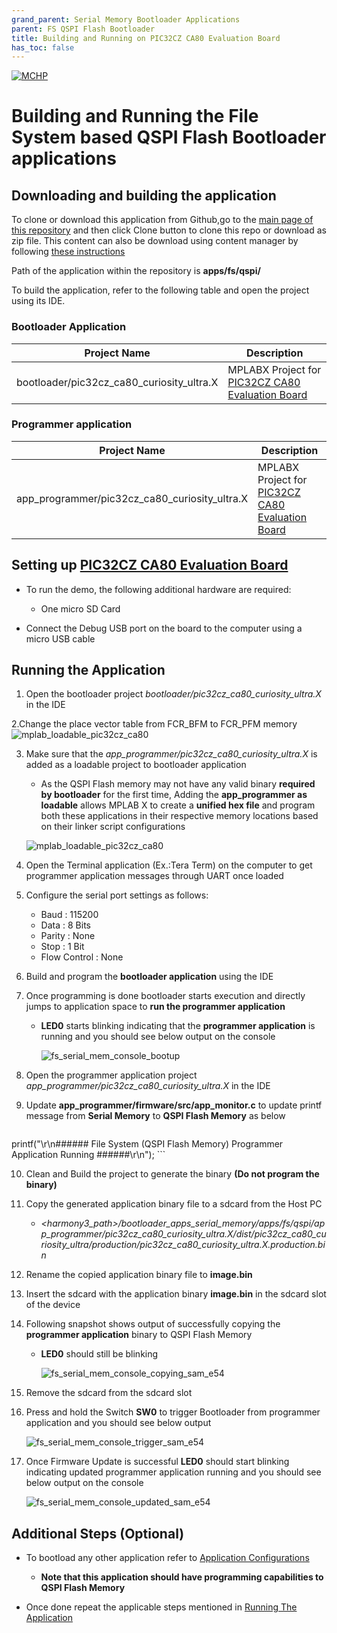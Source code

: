```yaml
---
grand_parent: Serial Memory Bootloader Applications
parent: FS QSPI Flash Bootloader
title: Building and Running on PIC32CZ CA80 Evaluation Board
has_toc: false
---
```


[![MCHP](https://www.microchip.com/ResourcePackages/Microchip/assets/dist/images/logo.png)](https://www.microchip.com)

# Building and Running the File System based QSPI Flash Bootloader applications

## Downloading and building the application

To clone or download this application from Github,go to the [main page of this repository](https://github.com/Microchip-MPLAB-Harmony/bootloader_apps_serial_memory) and then click Clone button to clone this repo or download as zip file. This content can also be download using content manager by following [these instructions](https://github.com/Microchip-MPLAB-Harmony/contentmanager/wiki)

Path of the application within the repository is **apps/fs/qspi/**

To build the application, refer to the following table and open the project using its IDE.

### Bootloader Application

| Project Name      | Description                                    |
| ----------------- | ---------------------------------------------- |
| bootloader/pic32cz_ca80_curiosity_ultra.X    | MPLABX Project for [PIC32CZ CA80 Evaluation Board](https://www.microchip.com/en-us/development-tool/ea61x20a)|


### Programmer application

| Project Name      | Description                                    |
| ----------------- | ---------------------------------------------- |
| app_programmer/pic32cz_ca80_curiosity_ultra.X    | MPLABX Project for [PIC32CZ CA80 Evaluation Board](https://www.microchip.com/en-us/development-tool/ea61x20a)|

## Setting up [PIC32CZ CA80 Evaluation Board](https://www.microchip.com/en-us/development-tool/ea61x20a)

- To run the demo, the following additional hardware are required:
    - One micro SD Card

- Connect the Debug USB port on the board to the computer using a micro USB cable

## Running the Application

1. Open the bootloader project *bootloader/pic32cz_ca80_curiosity_ultra.X* in the IDE

2.Change the place vector table from FCR_BFM to FCR_PFM memory
	![mplab_loadable_pic32cz_ca80](./images/mplab_place_vector_table.png)
	
3. Make sure that the *app_programmer/pic32cz_ca80_curiosity_ultra.X* is added as a loadable project to bootloader application
    - As the QSPI Flash memory may not have any valid binary **required by bootloader** for the first time, Adding the **app_programmer as loadable** allows MPLAB X to create a **unified hex file** and program both these applications in their respective memory locations based on their linker script configurations

    ![mplab_loadable_pic32cz_ca80](./images/mplab_loadable_pic32cz_ca80.png)

4. Open the Terminal application (Ex.:Tera Term) on the computer to get programmer application messages through UART once loaded
5. Configure the serial port settings as follows:
    - Baud : 115200
    - Data : 8 Bits
    - Parity : None
    - Stop : 1 Bit
    - Flow Control : None

6. Build and program the **bootloader application** using the IDE

7. Once programming is done bootloader starts execution and directly jumps to application space to **run the programmer application**
    - **LED0** starts blinking indicating that the **programmer application** is running and you should see below output on the console

        ![fs_serial_mem_console_bootup](./images/fs_serial_mem_console_bootup.png)

8. Open the programmer application project *app_programmer/pic32cz_ca80_curiosity_ultra.X* in the IDE

9. Update **app_programmer/firmware/src/app_monitor.c** to update printf message from **Serial Memory** to **QSPI Flash Memory** as below

    ```c
printf("\r\n###### File System (QSPI Flash Memory) Programmer Application Running ######\r\n");
    ```

10. Clean and Build the project to generate the binary **(Do not program the binary)**

11. Copy the generated application binary file to a sdcard from the Host PC
    - *\<harmony3_path\>/bootloader_apps_serial_memory/apps/fs/qspi/app_programmer/pic32cz_ca80_curiosity_ultra.X/dist/pic32cz_ca80_curiosity_ultra/production/pic32cz_ca80_curiosity_ultra.X.production.bin*

12. Rename the copied application binary file to **image.bin**

13. Insert the sdcard with the application binary **image.bin** in the sdcard slot of the device
14. Following snapshot shows output of successfully copying the **programmer application** binary to QSPI Flash Memory
    - **LED0** should still be blinking

        ![fs_serial_mem_console_copying_sam_e54](./images/fs_serial_mem_console_copying_sam_e54.png)

15. Remove the sdcard from the sdcard slot

16. Press and hold the Switch **SW0** to trigger Bootloader from programmer application and you should see below output

    ![fs_serial_mem_console_trigger_sam_e54](./images/fs_serial_mem_console_trigger_sam_e54.png)

17. Once Firmware Update is successful **LED0** should start blinking indicating updated programmer application running and you should see below output on the console

    ![fs_serial_mem_console_updated_sam_e54](./images/fs_serial_mem_console_updated_sam_e54.png)

## Additional Steps (Optional)
- To bootload any other application refer to [Application Configurations](../../../docs/readme_configure_application_sam.md)
    - **Note that this application should have programming capabilities to QSPI Flash Memory**

- Once done repeat the applicable steps mentioned in [Running The Application](#running-the-application)
